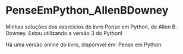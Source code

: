 # PenseEmPython_AllenBDowney
Minhas soluções dos exercícios do livro Pense em Python, de Allen B. Downey.
Estou utilizando a versão 3 do Python!

Há uma versão online do livro, disponível em: Pense em Python.
